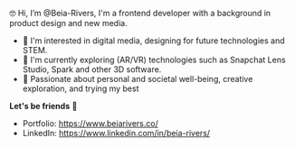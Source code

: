 🤓 Hi, I’m @Beia-Rivers, I'm a frontend developer with a background in product design and new media.

* 👀 I'm interested in digital media, designing for future technologies and STEM.
* 🌱 I'm currently exploring (AR/VR) technologies such as Snapchat Lens Studio, Spark and other 3D software.
* 💞️ Passionate about personal and societal well-being, creative exploration, and trying my best

**Let's be friends** 🍊
* Portfolio: https://www.beiarivers.co/
* LinkedIn: https://www.linkedin.com/in/beia-rivers/
